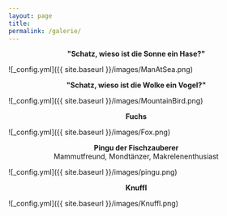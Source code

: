 ```yaml
---
layout: page
title:
permalink: /galerie/
---
```


<b><div align="center">"Schatz, wieso ist die Sonne ein Hase?"</div></b>

![_config.yml]({{ site.baseurl }}/images/ManAtSea.png)
<br>

<b><div align="center">"Schatz, wieso ist die Wolke ein Vogel?"</div></b>

![_config.yml]({{ site.baseurl }}/images/MountainBird.png)
<br>

<b><div align="center">Fuchs</div></b>

![_config.yml]({{ site.baseurl }}/images/Fox.png)
<br>

<b><div align="center">Pingu der Fischzauberer</b>
<br>
Mammutfreund, Mondtänzer, Makrelenenthusiast </div>

![_config.yml]({{ site.baseurl }}/images/pingu.png)
<br>

<b><div align="center">Knuffl</b></div>

![_config.yml]({{ site.baseurl }}/images/Knuffl.png)

